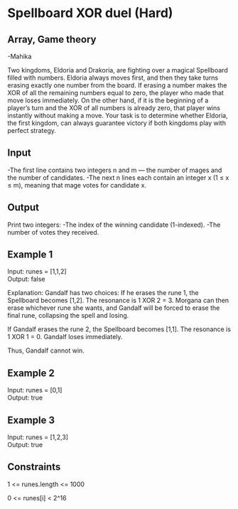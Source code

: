 # Spellboard XOR duel (Hard)
## Array, Game theory
-Mahika

Two kingdoms, Eldoria and Drakoria, are fighting over a magical Spellboard filled with numbers. Eldoria always moves first, and then they take turns erasing exactly one number from the board. If erasing a number makes the XOR of all the remaining numbers equal to zero, the player who made that move loses immediately. On the other hand, if it is the beginning of a player’s turn and the XOR of all numbers is already zero, that player wins instantly without making a move. Your task is to determine whether Eldoria, the first kingdom, can always guarantee victory if both kingdoms play with perfect strategy.

## Input
-The first line contains two integers n and m — the number of mages and the number of candidates.
-The next n lines each contain an integer x (1 ≤ x ≤ m), meaning that mage votes for candidate x.

## Output

Print two integers:
-The index of the winning candidate (1-indexed).
-The number of votes they received.

## Example 1

Input: runes = [1,1,2]  
Output: false


Explanation:
Gandalf has two choices:
If he erases the rune 1, the Spellboard becomes [1,2]. The resonance is 1 XOR 2 = 3. Morgana can then erase whichever rune she wants, and Gandalf will be forced to erase the final rune, collapsing the spell and losing.

If Gandalf erases the rune 2, the Spellboard becomes [1,1]. The resonance is 1 XOR 1 = 0. Gandalf loses immediately.

Thus, Gandalf cannot win.

## Example 2

Input: runes = [0,1]  
Output: true


## Example 3

Input: runes = [1,2,3]  
Output: true

## Constraints

1 <= runes.length <= 1000

0 <= runes[i] < 2^16
